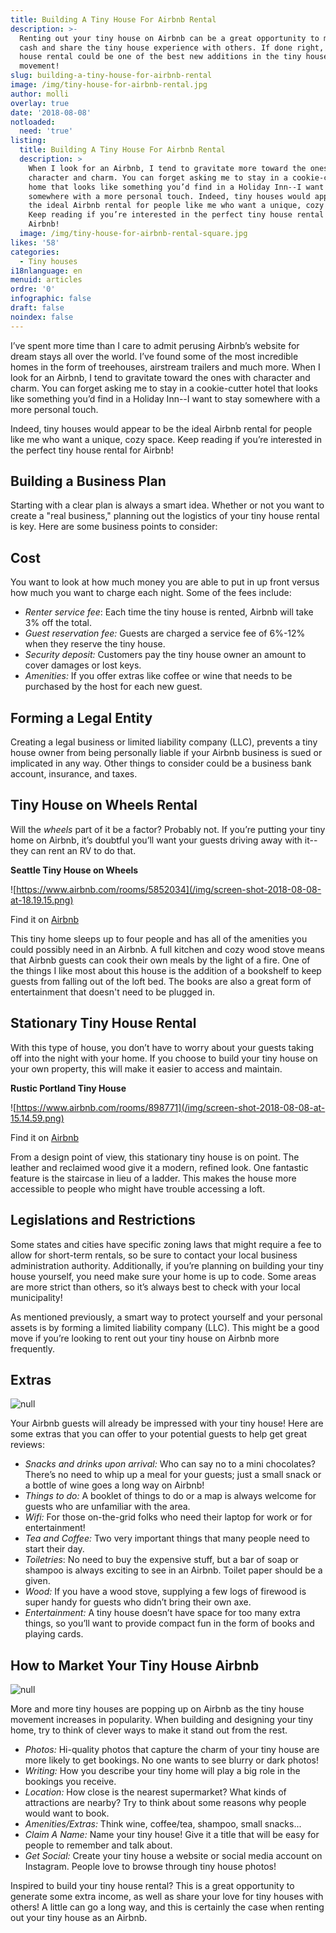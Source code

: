 ```yaml
---
title: Building A Tiny House For Airbnb Rental
description: >-
  Renting out your tiny house on Airbnb can be a great opportunity to make extra
  cash and share the tiny house experience with others. If done right, your tiny
  house rental could be one of the best new additions in the tiny house
  movement!
slug: building-a-tiny-house-for-airbnb-rental
image: /img/tiny-house-for-airbnb-rental.jpg
author: molli
overlay: true
date: '2018-08-08'
notloaded:
  need: 'true'
listing:
  title: Building A Tiny House For Airbnb Rental
  description: >
    When I look for an Airbnb, I tend to gravitate more toward the ones with
    character and charm. You can forget asking me to stay in a cookie-cutter
    home that looks like something you’d find in a Holiday Inn--I want to stay
    somewhere with a more personal touch. Indeed, tiny houses would appear to be
    the ideal Airbnb rental for people like me who want a unique, cozy space.
    Keep reading if you’re interested in the perfect tiny house rental for
    Airbnb!
  image: /img/tiny-house-for-airbnb-rental-square.jpg
likes: '58'
categories:
  - Tiny houses
i18nlanguage: en
menuid: articles
ordre: '0'
infographic: false
draft: false
noindex: false
---
```

I’ve spent more time than I care to admit perusing Airbnb’s website for dream stays all over the world. I’ve found some of the most incredible homes in the form of treehouses, airstream trailers and much more. When I look for an Airbnb, I tend to gravitate toward the ones with character and charm. You can forget asking me to stay in a cookie-cutter hotel that looks like something you’d find in a Holiday Inn--I want to stay somewhere with a more personal touch. 

Indeed, tiny houses would appear to be the ideal Airbnb rental for people like me who want a unique, cozy space. Keep reading if you’re interested in the perfect tiny house rental for Airbnb!

## Building a Business Plan

Starting with a clear plan is always a smart idea. Whether or not you want to create a "real business," planning out the logistics of your tiny house rental is key. Here are some business points to consider:

## Cost

You want to look at how much money you are able to put in up front versus how much you want to charge each night. Some of the fees include:

* _Renter service fee_: Each time the tiny house is rented, Airbnb will take 3% off the total.
* _Guest reservation fee:_ Guests are charged a service fee of 6%-12% when they reserve the tiny house.
* _Security deposit:_ Customers pay the tiny house owner an amount to cover damages or lost keys.
* _Amenities:_ If you offer extras like coffee or wine that needs to be purchased by the host for each new guest.

## Forming a Legal Entity

Creating a legal business or limited liability company (LLC), prevents a tiny house owner from being personally liable if your Airbnb business is sued or implicated in any way. Other things to consider could be a business bank account, insurance, and taxes.

## Tiny House on Wheels Rental

Will the _wheels_ part of it be a factor? Probably not. If you’re putting your tiny home on Airbnb, it’s doubtful you’ll want your guests driving away with it--they can rent an RV to do that. 

**Seattle Tiny House on Wheels**

![https://www.airbnb.com/rooms/5852034](/img/screen-shot-2018-08-08-at-18.19.15.png)

<span class="figcaption">Find it on [Airbnb](https://www.airbnb.com/rooms/5852034)</span>

This tiny home sleeps up to four people and has all of the amenities you could possibly need in an Airbnb. A full kitchen and cozy wood stove means that Airbnb guests can cook their own meals by the light of a fire. One of the things I like most about this house is the addition of a bookshelf to keep guests from falling out of the loft bed. The books are also a great form of entertainment that doesn't need to be plugged in. 

## **Stationary Tiny House Rental**

With this type of house, you don’t have to worry about your guests taking off into the night with your home. If you choose to build your tiny house on your own property, this will make it easier to access and maintain. 

**Rustic Portland Tiny House**

![https://www.airbnb.com/rooms/898771](/img/screen-shot-2018-08-08-at-15.14.59.png)

<span class="figcaption">Find it on [Airbnb](https://www.airbnb.com/rooms/898771)</span>

From a design point of view, this stationary tiny house is on point. The leather and reclaimed wood give it a modern, refined look. One fantastic feature is the staircase in lieu of a ladder. This makes the house more accessible to people who might have trouble accessing a loft. 

## Legislations and Restrictions

Some states and cities have specific zoning laws that might require a fee to allow for short-term rentals, so be sure to contact your local business administration authority. Additionally, if you’re planning on building your tiny house yourself, you need make sure your home is up to code. Some areas are more strict than others, so it’s always best to check with your local municipality!

As mentioned previously, a smart way to protect yourself and your personal assets is by forming a limited liability company (LLC). This might be a good move if you’re looking to rent out your tiny house on Airbnb more frequently.

## Extras

![null](/img/screen-shot-2018-08-08-at-18.30.26.png)

Your Airbnb guests will already be impressed with your tiny house! Here are some extras that you can offer to your potential guests to help get great reviews:

* _Snacks and drinks upon arrival:_ Who can say no to a mini chocolates? There’s no need to whip up a meal for your guests; just a small snack or a bottle of wine goes a long way on Airbnb!
* _Things to do:_ A booklet of things to do or a map is always welcome for guests who are unfamiliar with the area.
* _Wifi:_ For those on-the-grid folks who need their laptop for work or for entertainment!
* _Tea and Coffee:_ Two very important things that many people need to start their day.
* _Toiletries_: No need to buy the expensive stuff, but a bar of soap or shampoo is always exciting to see in an Airbnb. Toilet paper should be a given. 
* _Wood:_ If you have a wood stove, supplying a few logs of firewood is super handy for guests who didn’t bring their own axe.
* _Entertainment:_ A tiny house doesn’t have space for too many extra things, so you’ll want to provide compact fun in the form of books and playing cards.

## How to Market Your Tiny House Airbnb

![null](/img/screen-shot-2018-08-08-at-18.32.41.png)

More and more tiny houses are popping up on Airbnb as the tiny house movement increases in popularity. When building and designing your tiny home, try to think of clever ways to make it stand out from the rest. 

* _Photos:_ Hi-quality photos that capture the charm of your tiny house are more likely to get bookings. No one wants to see blurry or dark photos!
* _Writing:_ How you describe your tiny home will play a big role in the bookings you receive. 
* _Location:_ How close is the nearest supermarket? What kinds of attractions are nearby? Try to think about some reasons why people would want to book.
* _Amenities/Extras:_ Think wine, coffee/tea, shampoo, small snacks...
* _Claim A Name:_ Name your tiny house! Give it a title that will be easy for people to remember and talk about.
* _Get Social:_ Create your tiny house a website or social media account on Instagram. People love to browse through tiny house photos!

Inspired to build your tiny house rental? This is a great opportunity to generate some extra income, as well as share your love for tiny houses with others! A little can go a long way, and this is certainly the case when renting out your tiny house as an Airbnb.
